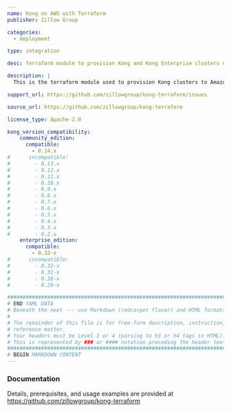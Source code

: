 ```yaml
---
name: Kong on AWS with Terraform
publisher: Zillow Group

categories:
  - deployment

type: integration

desc: Terraform module to provision Kong and Kong Enterprise clusters on Amazon Web Services

description: |
  This is the terraform module used to provision Kong clusters to Amazon Web Services (VPC, EC2, RDS, Elasticache, KMS) at Zillow Group, available under the Apache License 2.0 license. Both Kong and Kong Enterprise are supported.

support_url: https://github.com/zillowgroup/kong-terraform/issues

source_url: https://github.com/zillowgroup/kong-terraform

license_type: Apache-2.0

kong_version_compatibility:
    community_edition:
      compatible:
        - 0.14.x
#      incompatible:
#        - 0.13.x
#        - 0.12.x
#        - 0.11.x
#        - 0.10.x
#        - 0.9.x
#        - 0.8.x
#        - 0.7.x
#        - 0.6.x
#        - 0.5.x
#        - 0.4.x
#        - 0.3.x
#        - 0.2.x
    enterprise_edition:
      compatible:
        - 0.33-x
#      incompatible:
#        - 0.32-x
#        - 0.31-x
#        - 0.30-x
#        - 0.29-x

###############################################################################
# END YAML DATA
# Beneath the next --- use Markdown (redcarpet flavor) and HTML formatting only.
#
# The remainder of this file is for free-form description, instruction, and
# reference matter.
# Your headers must be Level 3 or 4 (parsing to h3 or h4 tags in HTML).
# This is represented by ### or #### notation preceding the header text.
###############################################################################
# BEGIN MARKDOWN CONTENT
---
```


### Documentation

Details, prerequisites, and usage examples are provided at https://github.com/zillowgroup/kong-terraform
